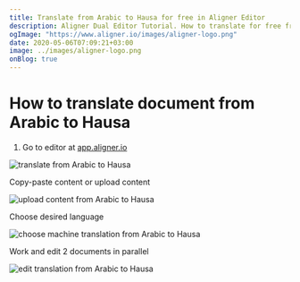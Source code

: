 ```yaml
---
title: Translate from Arabic to Hausa for free in Aligner Editor
description: Aligner Dual Editor Tutorial. How to translate for free from Arabic to Hausa. Aligner is multilingual document management platform. 
ogImage: "https://www.aligner.io/images/aligner-logo.png"
date: 2020-05-06T07:09:21+03:00
image: ../images/aligner-logo.png
onBlog: true
---
```


# How to translate document from Arabic to Hausa

1. Go to editor at [app.aligner.io](https://app.aligner.io "Aligner App web page")

![translate from Arabic to Hausa](../aligner-blank-editor.png "translate from Arabic to Hausa")

Copy-paste content or upload content

![upload content from Arabic to Hausa](../aligner-uploaded-document.png "upload content from Arabic to Hausa")

Choose desired language

![choose machine translation from Arabic to Hausa](../aligner-language-dropdown.png "choose machine translation from Arabic to Hausa")

Work and edit 2 documents in parallel

![edit translation from Arabic to Hausa](../aligner-double-sitded-editor.png "edit translation from Arabic to Hausa")

